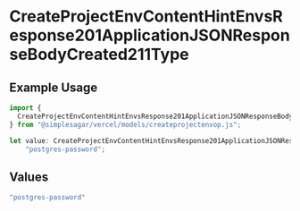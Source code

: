 # CreateProjectEnvContentHintEnvsResponse201ApplicationJSONResponseBodyCreated211Type

## Example Usage

```typescript
import {
  CreateProjectEnvContentHintEnvsResponse201ApplicationJSONResponseBodyCreated211Type,
} from "@simplesagar/vercel/models/createprojectenvop.js";

let value: CreateProjectEnvContentHintEnvsResponse201ApplicationJSONResponseBodyCreated211Type =
    "postgres-password";
```

## Values

```typescript
"postgres-password"
```